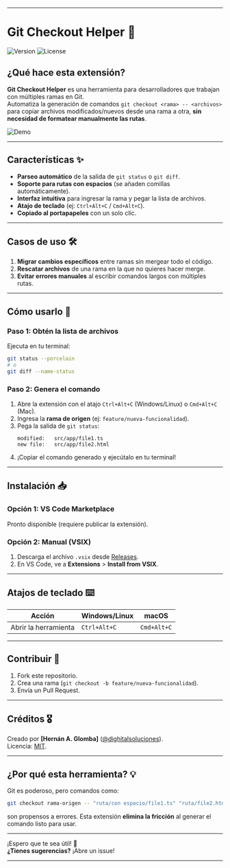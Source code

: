 
---

# Git Checkout Helper 🚀

![Version](https://img.shields.io/badge/version-1.0.0-blue) ![License](https://img.shields.io/badge/license-MIT-green)

## ¿Qué hace esta extensión?
**Git Checkout Helper** es una herramienta para desarrolladores que trabajan con múltiples ramas en Git.  
Automatiza la generación de comandos `git checkout <rama> -- <archivos>` para copiar archivos modificados/nuevos desde una rama a otra, **sin necesidad de formatear manualmente las rutas**.

![Demo](https://i.ibb.co/2P4q4wD/git-checkout-helper-demo.gif)

---

## Características ✨
- **Parseo automático** de la salida de `git status` o `git diff`.
- **Soporte para rutas con espacios** (se añaden comillas automáticamente).
- **Interfaz intuitiva** para ingresar la rama y pegar la lista de archivos.
- **Atajo de teclado** (ej: `Ctrl+Alt+C` / `Cmd+Alt+C`).
- **Copiado al portapapeles** con un solo clic.

---

## Casos de uso 🛠️
1. **Migrar cambios específicos** entre ramas sin mergear todo el código.
2. **Rescatar archivos** de una rama en la que no quieres hacer merge.
3. **Evitar errores manuales** al escribir comandos largos con múltiples rutas.

---

## Cómo usarlo 📝
### Paso 1: Obtén la lista de archivos
Ejecuta en tu terminal:
```bash
git status --porcelain
# o
git diff --name-status
```

### Paso 2: Genera el comando
1. Abre la extensión con el atajo `Ctrl+Alt+C` (Windows/Linux) o `Cmd+Alt+C` (Mac).
2. Ingresa la **rama de origen** (ej: `feature/nueva-funcionalidad`).
3. Pega la salida de `git status`:
   ```
   modified:   src/app/file1.ts
   new file:   src/app/file2.html
   ```
4. ¡Copiar el comando generado y ejecútalo en tu terminal!

---

## Instalación 📥
### Opción 1: VS Code Marketplace
Pronto disponible (requiere publicar la extensión).

### Opción 2: Manual (VSIX)
1. Descarga el archivo `.vsix` desde [Releases](https://github.com/tu-usuario/git-checkout-helper/releases).
2. En VS Code, ve a **Extensions** > **Install from VSIX**.

---

## Atajos de teclado ⌨️
| Acción                  | Windows/Linux      | macOS               |
|-------------------------|--------------------|---------------------|
| Abrir la herramienta    |   `Ctrl+Alt+C`     |   `Cmd+Alt+C`       |

---

## Contribuir 🤝
1. Fork este repositorio.
2. Crea una rama (`git checkout -b feature/nueva-funcionalidad`).
3. Envía un Pull Request.

---

## Créditos 🎖️
Creado por **[Hernán A. Glomba]** ([@dighitalsoluciones](https://github.com/dighitalsoluciones)).  
Licencia: [MIT](LICENSE).

---

## ¿Por qué esta herramienta? 💡
Git es poderoso, pero comandos como:
```bash
git checkout rama-origen -- "ruta/con espacio/file1.ts" "ruta/file2.html"
```
son propensos a errores. Esta extensión **elimina la fricción** al generar el comando listo para usar.

---

¡Espero que te sea útil! 🚀  
**¿Tienes sugerencias?** ¡Abre un issue!  

---
